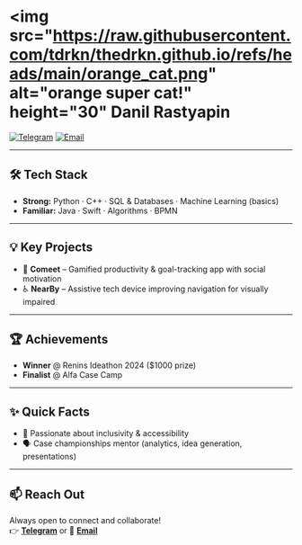 # <img src="https://raw.githubusercontent.com/tdrkn/thedrkn.github.io/refs/heads/main/orange_cat.png" alt="orange super cat!" height="30" **Danil Rastyapin**  

[![Telegram](https://img.shields.io/badge/Telegram-@tdrkn-26A5E4?logo=telegram&logoColor=white)](https://t.me/tdrkn) 
[![Email](https://img.shields.io/badge/Email-danil.rastyapin@gmail.com-D14836?logo=gmail&logoColor=white)](mailto:danil.rastyapin@gmail.com)

---

## 🛠️ **Tech Stack**

- **Strong:** Python · C++ · SQL & Databases · Machine Learning (basics)
- **Familiar:** Java · Swift · Algorithms · BPMN

---

## 💡 **Key Projects**

- 📱 **Comeet** – Gamified productivity & goal-tracking app with social motivation  
- ♿️ **NearBy** – Assistive tech device improving navigation for visually impaired

---

## 🏆 **Achievements**

- **Winner** @ Renins Ideathon 2024 ($1000 prize)
- **Finalist** @ Alfa Case Camp

---

## ✨ **Quick Facts**

- 🧩 Passionate about inclusivity & accessibility
- 🗣️ Case championships mentor (analytics, idea generation, presentations)

---

## 📫 **Reach Out**

Always open to connect and collaborate!  
👉 **[Telegram](https://t.me/tdrkn)** or 📧 **[Email](mailto:danil.rastyapin@gmail.com)**
